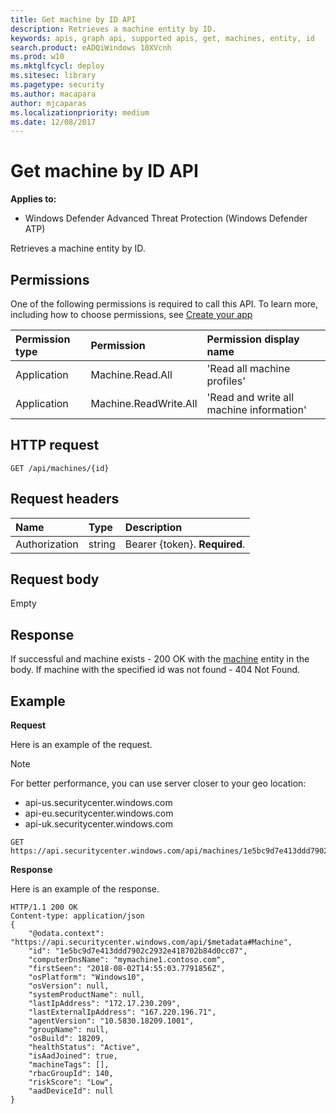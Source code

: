 ```yaml
---
title: Get machine by ID API
description: Retrieves a machine entity by ID.
keywords: apis, graph api, supported apis, get, machines, entity, id
search.product: eADQiWindows 10XVcnh
ms.prod: w10
ms.mktglfcycl: deploy
ms.sitesec: library
ms.pagetype: security
ms.author: macapara
author: mjcaparas
ms.localizationpriority: medium
ms.date: 12/08/2017
---
```


# Get machine by ID API

**Applies to:**

- Windows Defender Advanced Threat Protection (Windows Defender ATP)



Retrieves a machine entity by ID.

## Permissions
One of the following permissions is required to call this API. To learn more, including how to choose permissions, see [Create your app](exposed-apis-windows-defender-advanced-threat-protection-new.md#create-an-app)

Permission type |	Permission	|	Permission display name
:---|:---|:---
Application |	Machine.Read.All |	'Read all machine profiles'
Application |	Machine.ReadWrite.All |	'Read and write all machine information'

## HTTP request
```
GET /api/machines/{id}
```

## Request headers

Name | Type | Description
:---|:---|:---
Authorization | string | Bearer {token}. **Required**.


## Request body
Empty

## Response
If successful and machine exists - 200 OK with the [machine](machine-windows-defender-advanced-threat-protection-new.md) entity in the body.
If machine with the specified id was not found - 404 Not Found.


## Example

**Request**

Here is an example of the request.

>[!NOTE]
>For better performance, you can use server closer to your geo location:
> - api-us.securitycenter.windows.com
> - api-eu.securitycenter.windows.com
> - api-uk.securitycenter.windows.com

```
GET https://api.securitycenter.windows.com/api/machines/1e5bc9d7e413ddd7902c2932e418702b84d0cc07
```

**Response**

Here is an example of the response.


```
HTTP/1.1 200 OK
Content-type: application/json
{
    "@odata.context": "https://api.securitycenter.windows.com/api/$metadata#Machine",
    "id": "1e5bc9d7e413ddd7902c2932e418702b84d0cc07",
    "computerDnsName": "mymachine1.contoso.com",
    "firstSeen": "2018-08-02T14:55:03.7791856Z",
    "osPlatform": "Windows10",
    "osVersion": null,
    "systemProductName": null,
    "lastIpAddress": "172.17.230.209",
    "lastExternalIpAddress": "167.220.196.71",
    "agentVersion": "10.5830.18209.1001",
    "groupName": null,
    "osBuild": 18209,
    "healthStatus": "Active",
    "isAadJoined": true,
    "machineTags": [],
    "rbacGroupId": 140,
    "riskScore": "Low",
    "aadDeviceId": null
}

```
